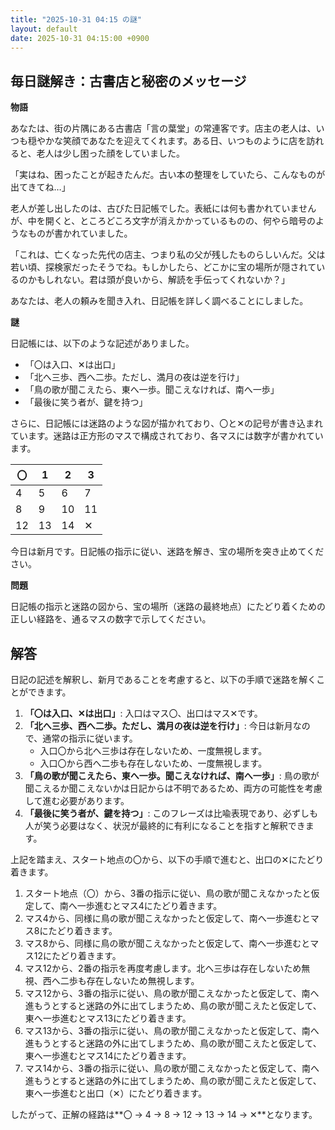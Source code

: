 ```yaml
---
title: "2025-10-31 04:15 の謎"
layout: default
date: 2025-10-31 04:15:00 +0900
---
```

## 毎日謎解き：古書店と秘密のメッセージ

**物語**

あなたは、街の片隅にある古書店「言の葉堂」の常連客です。店主の老人は、いつも穏やかな笑顔であなたを迎えてくれます。ある日、いつものように店を訪れると、老人は少し困った顔をしていました。

「実はね、困ったことが起きたんだ。古い本の整理をしていたら、こんなものが出てきてね…」

老人が差し出したのは、古びた日記帳でした。表紙には何も書かれていませんが、中を開くと、ところどころ文字が消えかかっているものの、何やら暗号のようなものが書かれていました。

「これは、亡くなった先代の店主、つまり私の父が残したものらしいんだ。父は若い頃、探検家だったそうでね。もしかしたら、どこかに宝の場所が隠されているのかもしれない。君は頭が良いから、解読を手伝ってくれないか？」

あなたは、老人の頼みを聞き入れ、日記帳を詳しく調べることにしました。

**謎**

日記帳には、以下のような記述がありました。

*   「〇は入口、✕は出口」
*   「北へ三歩、西へ二歩。ただし、満月の夜は逆を行け」
*   「鳥の歌が聞こえたら、東へ一歩。聞こえなければ、南へ一歩」
*   「最後に笑う者が、鍵を持つ」

さらに、日記帳には迷路のような図が描かれており、〇と✕の記号が書き込まれています。迷路は正方形のマスで構成されており、各マスには数字が書かれています。

| 〇 | 1 | 2 | 3 |
|---|---|---|---|
| 4 | 5 | 6 | 7 |
| 8 | 9 | 10 | 11 |
| 12 | 13 | 14 | ✕ |

今日は新月です。日記帳の指示に従い、迷路を解き、宝の場所を突き止めてください。

**問題**

日記帳の指示と迷路の図から、宝の場所（迷路の最終地点）にたどり着くための正しい経路を、通るマスの数字で示してください。

## 解答

日記の記述を解釈し、新月であることを考慮すると、以下の手順で迷路を解くことができます。

1.  **「〇は入口、✕は出口」**: 入口はマス〇、出口はマス✕です。
2.  **「北へ三歩、西へ二歩。ただし、満月の夜は逆を行け」**: 今日は新月なので、通常の指示に従います。
    *   入口〇から北へ三歩は存在しないため、一度無視します。
    *   入口〇から西へ二歩も存在しないため、一度無視します。
3.  **「鳥の歌が聞こえたら、東へ一歩。聞こえなければ、南へ一歩」**: 鳥の歌が聞こえるか聞こえないかは日記からは不明であるため、両方の可能性を考慮して進む必要があります。
4.  **「最後に笑う者が、鍵を持つ」**: このフレーズは比喩表現であり、必ずしも人が笑う必要はなく、状況が最終的に有利になることを指すと解釈できます。

上記を踏まえ、スタート地点の〇から、以下の手順で進むと、出口の✕にたどり着きます。

1.  スタート地点（〇）から、3番の指示に従い、鳥の歌が聞こえなかったと仮定して、南へ一歩進むとマス4にたどり着きます。
2.  マス4から、同様に鳥の歌が聞こえなかったと仮定して、南へ一歩進むとマス8にたどり着きます。
3.  マス8から、同様に鳥の歌が聞こえなかったと仮定して、南へ一歩進むとマス12にたどり着きます。
4.  マス12から、2番の指示を再度考慮します。北へ三歩は存在しないため無視、西へ二歩も存在しないため無視します。
5.  マス12から、3番の指示に従い、鳥の歌が聞こえなかったと仮定して、南へ進もうとすると迷路の外に出てしまうため、鳥の歌が聞こえたと仮定して、東へ一歩進むとマス13にたどり着きます。
6.  マス13から、3番の指示に従い、鳥の歌が聞こえなかったと仮定して、南へ進もうとすると迷路の外に出てしまうため、鳥の歌が聞こえたと仮定して、東へ一歩進むとマス14にたどり着きます。
7.  マス14から、3番の指示に従い、鳥の歌が聞こえなかったと仮定して、南へ進もうとすると迷路の外に出てしまうため、鳥の歌が聞こえたと仮定して、東へ一歩進むと出口（✕）にたどり着きます。

したがって、正解の経路は**〇 → 4 → 8 → 12 → 13 → 14 → ✕**となります。
